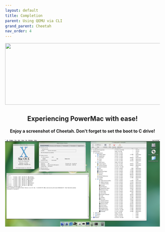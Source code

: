 ```yaml
---
layout: default
title: Completion
parent: Using QEMU via CLI
grand_parent: Cheetah
nav_order: 4
---
```


<p align="center">
  <img width="650" height="200" src="../../../../assets/HeaderCongrats.png">
</p>

<h2 align="center">Experiencing PowerMac with ease!</h2>
<h4 align="center">Enjoy a screenshot of Cheetah. Don't forget to set the boot to C drive!</h4>

<a href="https://raw.githubusercontent.com/royalgraphx/DarwinKVM/main/docs/showcase/PowerMacCheetah.png"><img src="../../../../showcase/PowerMacCheetah.png" alt=""></a>
